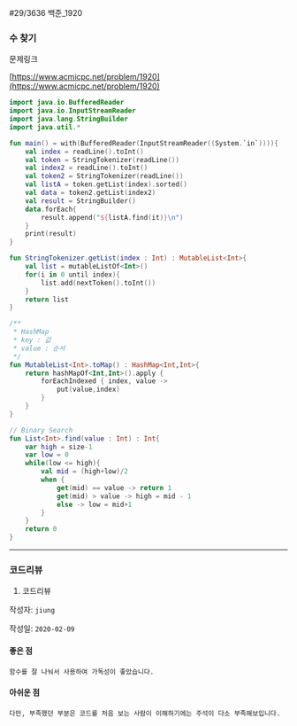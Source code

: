 #29/3636 백준_1920

### 수 찾기

문제링크

[https://www.acmicpc.net/problem/1920](https://www.acmicpc.net/problem/1920)

```kotlin
import java.io.BufferedReader
import java.io.InputStreamReader
import java.lang.StringBuilder
import java.util.*

fun main() = with(BufferedReader(InputStreamReader((System.`in`)))){
    val index = readLine().toInt()
    val token = StringTokenizer(readLine())
    val index2 = readLine().toInt()
    val token2 = StringTokenizer(readLine())
    val listA = token.getList(index).sorted()
    val data = token2.getList(index2)
    val result = StringBuilder()
    data.forEach{
        result.append("${listA.find(it)}\n")
    }
    print(result)
}

fun StringTokenizer.getList(index : Int) : MutableList<Int>{
    val list = mutableListOf<Int>()
    for(i in 0 until index){
        list.add(nextToken().toInt())
    }
    return list
}

/**
 * HashMap
 * key : 값
 * value : 순서
 */
fun MutableList<Int>.toMap() : HashMap<Int,Int>{
    return hashMapOf<Int,Int>().apply {
        forEachIndexed { index, value ->
            put(value,index)
        }
    }
}

// Binary Search
fun List<Int>.find(value : Int) : Int{
    var high = size-1
    var low = 0
    while(low <= high){
        val mid = (high+low)/2
        when {
            get(mid) == value -> return 1
            get(mid) > value -> high = mid - 1
            else -> low = mid+1
        }
    }
    return 0
}
```


***
### 코드리뷰


1. 코드리뷰 

작성자: `jiung `

작성일: `2020-02-09`


#### 좋은 점

 `함수를 잘 나눠서 사용하여 가독성이 좋았습니다.`


#### 아쉬운 점

`다만, 부족했던 부분은 코드를 처음 보는 사람이 이해하기에는 주석이 다소 부족해보입니다.`
